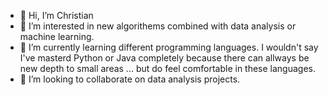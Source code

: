 - 👋 Hi, I’m Christian
- 👀 I’m interested in new algorithems combined with data analysis or machine learning.
- 🌱 I’m currently learning different programming languages.
     I wouldn't say I've masterd Python or Java completely because there can allways be new depth to small areas ... but do feel comfortable in these languages. 
- 💞️ I’m looking to collaborate on data analysis projects. 

<!---
ChrisAveryW/ChrisAveryW is a ✨ special ✨ repository because its `README.md` (this file) appears on your GitHub profile.
You can click the Preview link to take a look at your changes.
--->
